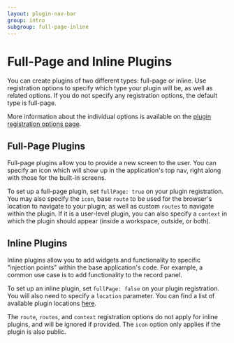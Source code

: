 ```yaml
---
layout: plugin-nav-bar
group: intro
subgroup: full-page-inline
---
```

# Full-Page and Inline Plugins
You can create plugins of two different types: full-page or inline.  Use registration options to specify which type your plugin will be, as well as related options.  If you do not specify any registration options, the default type is full-page.

More information about the individual options is available on the [plugin registration options page]({{site.baseurl}}/plugins/registration).

## Full-Page Plugins
Full-page plugins allow you to provide a new screen to the user.  You can specify an icon which will show up in the application's top nav, right along with those for the built-in screens.

To set up a full-page plugin, set `fullPage: true` on your plugin registration.  You may also specify the `icon`, base `route` to be used for the browser's location to navigate to your plugin, as well as custom `routes` to navigate within the plugin. If it is a user-level plugin, you can also specify a `context` in which the plugin should appear (inside a workspace, outside, or both).

## Inline Plugins
Inline plugins allow you to add widgets and functionality to specific "injection points" within the base application's code.  For example, a common use case is to add functionality to the record panel.

To set up an inline plugin, set `fullPage: false` on your plugin registration.  You will also need to specify a `location` parameter.  You can find a list of available plugin locations [here]({{site.baseurl}}/plugins/registration/#plugin-locations).

The `route`, `routes`, and `context` registration options do not apply for inline plugins, and will be ignored if provided. The `icon` option only applies if the plugin is also public.

